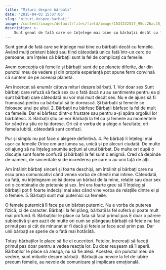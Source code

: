 ```yaml
---
title: "Mituri despre bărbați"
date: '2015-04-03 15:07:06'
slug: 'mituri-despre-barbati'
image: /content/images/default/files/field/image/1534232517_95cc26ac45_z_0.jpg
description: >-
    Sunt genul de fată care se înțelege mai bine cu bărbații decât cu femeile. Având mulți prieteni băieți sau fiind câteodată unica fată într-un cerc de persoane, am înțeles că bărbații sunt la fel de co
---
```

<div class="kg-card-markdown"><p>Sunt genul de fată care se înțelege mai bine cu bărbații decât cu femeile. Având mulți prieteni băieți sau fiind câteodată unica fată într-un cerc de persoane, am înțeles că bărbații sunt la fel de complicați ca femeile.</p>
<p>Avem concepția că femeile și bărbații sunt de pe planete diferite, dar din punctul meu de vedere și din propria experiență pot spune ferm convinsă că suntem de pe aceeași planetă.</p>
<p>Am încercat să enumăr câteva mituri despre bărbați. 1. Vor doar sex Sunt bărbați care refuză să facă sex cu o fată dacă nu au sentimente pentru ea și sunt bărbați care câteodată nu vor mai mult decât sex. Nu e de ajuns să fii frumoasă pentru ca bărbatul să te dorească. Și bărbații și femeile se folosesc unul pe altul. 2. Bărbații nu bârfesc Bărbații bârfesc la fel de mult ca femeile. Dar ei bârfesc dintr-o frustare sau pentru a-și apăra orgoliul lor bărbătesc. 3. Bărbații știu ce vor Bărbații la fel ca și femeile au momentele lor când nu știu ce își doresc. Ori că e vorba de a alege o facultate, ori femeia iubită, câteodată sunt confuzi.</p>
<p>Pur și simplu nu pot face o alegere definitivă. 4. Pe bărbați îi înțelegi mai ușor ca femeile Orice om are lumea sa, unică și pe alocuri ciudată. De multe ori ajung să nu înțeleg anumite acțiuni al unui bărbat. De multe ori după o discuție sunt foarte confuză și bărbații la fel sunt o enigmă. Cred că depinde de oameni, de sinceritate și de încrederea pe care o au unii față de alții.</p>
<p>Am întâlnit bărbați sinceri și foarte deschiși, am întâlnit și bărbați care nu erau prea comunicativi când venea vorba de chestii mai intime. Câteodată, ca fată, nu înțelegeam ce își dorea un bărbat de la mine, relație sau doar sex ori o combinație de prietenie și sex. Îmi era foarte greu să îl înțeleg și bărbații pot fi foarte indeciși mai ales când vine vorba de relațiile dintre el și o femeie. 5. Bărbații sunt mai puternici ca femeile.</p>
<p>O femeie puternică îl face pe un bărbat puternic. Nu e vorba de puterea fizică, ci de caracter. Bărbații la fel plâng, bărbații la fel suferă și poate mult mai profund. 6. Bărbaților le place ca fata să facă primul pas E doar o părere subiectivă și am auzit de multe ori cum se plângeau bărbații că fetele nu fac primul pas și cât de minunat ar fi dacă și fetele ar face acel prim pas. Dar unii bărbați se sperie de o fată mai hotărâtă.</p>
<p>Totuși bărbaților le place să fie ei cuceritori. Fetelor, încercați să faceți primul pas doar pentru a vedea reacția lor. Eu doar reușeam să îi sperii. Bărbaților le place să aleagă, nu să fie aleși. Acestea, din punctul meu de vedere, sunt miturile despre bărbați . Bărbații au nevoie la fel de iubire precum femeile, au nevoie de comunicare și implicare emoțională.</p>
</div>
    